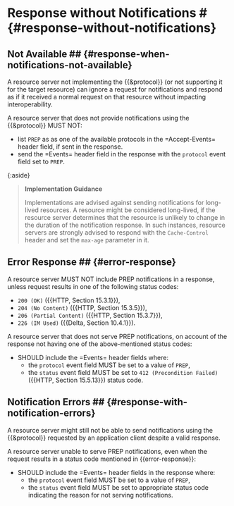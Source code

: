 <!--

# Process

1. Calculate Base Response R
2. Does the resource provide notifications?
   No -> return R
3. Does the request have an =Accept-Events= header?
   No -> return R
4. Can the =Accept-Events= header be Parsed?
   No -> return R
5. Loop: Can you identify a preferred protocol?
   No -> return R
6. Do you support the Preferred protocol?
   No -> Reject Preference; GOTO 5
7. Can you serve notifications with that protocol?
   No -> Set Events header with protocol and any failed status; GOTO 5
8. Serve with protocol

Step 7. For PREP Protocol
0. Does the response R allow for Notifications
   No -> Failed Status: 412 (Precondition Failed)
1. Does the RS understand the event fields
   No -> Failed Status: 400
2. Can RS serve notifications consistent with event fields
   No -> Failed Status: 403, 406
3. Calculate notifications N headers
4. Does `last-event-id` exist and match?
   No -> send R headers + N headers + R body
   Yes -> send R headers + N headers
6. Loop: Has time elapsed?
   Yes -> GOTO 10
7. Has there been an event?
   No -> GOTO 6
8. Send Notifications;
9. Is the event Delete;
   No -> GOTO 6
10. Close Stream

-->

# Response without Notifications # {#response-without-notifications}

## Not Available ## {#response-when-notifications-not-available}

A resource server not implementing the {{&protocol}} (or not supporting it for the target resource) can ignore a request for notifications and respond as if it received a normal request on that resource without impacting interoperability.

A resource server that does not provide notifications using the {{&protocol}} MUST NOT:

+ list `PREP` as as one of the available protocols in the =Accept-Events= header field, if sent in the response.
+ send the =Events= header field in the response with the `protocol` event field set to `PREP`.

{:aside}
> **Implementation Guidance**
>
> Implementations are advised against sending notifications for long-lived resources. A resource might be considered long-lived, if the resource server determines that the resource is unlikely to change in the duration of the notification response. In such instances, resource servers are strongly advised to respond with the `Cache-Control` header and set the `max-age` parameter in it.

## Error Response ## {#error-response}

A resource server MUST NOT include PREP notifications in a response, unless request results in one of the following status codes:

+ `200 (OK)` ({{HTTP, Section 15.3.1}}),
+ `204 (No Content)` ({{HTTP, Section 15.3.5}}),
+ `206 (Partial Content)` ({{HTTP, Section 15.3.7}}),
+ `226 (IM Used)` ({{Delta, Section 10.4.1}}).

A resource server that does not serve PREP notifications, on account of the response not having one of the above-mentioned status codes:

+ SHOULD include the =Events= header fields where:
  + the `protocol` event field MUST be set to a value of `PREP`,
  + the `status` event field MUST be set to `412 (Precondition Failed)` ({{HTTP, Section 15.5.13}}) status code.

## Notification Errors ## {#response-with-notification-errors}

A resource server might still not be able to send notifications using the {{&protocol}} requested by an application client despite a valid response.

A resource server unable to serve PREP notifications, even when the request results in a status code mentioned in {{error-response}}:

+ SHOULD include the =Events= header fields in the response where:
  + the `protocol` event field MUST be set to a value of `PREP`,
  + the `status` event field MUST be set to appropriate  status code indicating the reason for not serving notifications.
